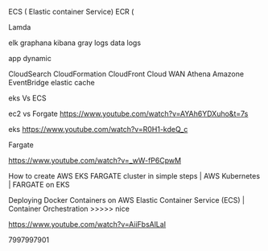 ECS  ( Elastic container Service)
ECR  ( 

Lamda

elk
graphana
kibana
gray logs
data logs

app dynamic

CloudSearch
CloudFormation
CloudFront
Cloud WAN
Athena 
Amazone EventBridge
elastic cache


eks Vs ECS

ec2 vs Forgate
https://www.youtube.com/watch?v=AYAh6YDXuho&t=7s


eks
https://www.youtube.com/watch?v=R0H1-kdeQ_c

Fargate

https://www.youtube.com/watch?v=_wW-fP6CpwM

How to create AWS EKS FARGATE cluster in simple steps | AWS Kubernetes | FARGATE on EKS

Deploying Docker Containers on AWS Elastic Container Service (ECS) | Container Orchestration  >>>>> nice

https://www.youtube.com/watch?v=AiiFbsAlLaI


7997997901



